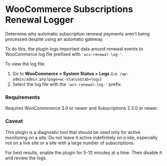 # WooCommerce Subscriptions Renewal Logger

Determine why automatic subscription renewal payments aren't being processed despite using an automatic gateway.

To do this, the plugin logs important data around renewal events to WooCommerce log file prefixed with `'wcs-renewal-log-'`.

To view the log file:

1. Go to **WooCommerce > System Status > Logs** (i.e. `/wp-admin/admin.php?page=wc-status&tab=logs`)
1. Select the log file with the `'wcs-renewal-log-'` prefix

### Requirements

Requires WooCommmerce 3.0 or newer and Subscriptions 2.3.0 or newer.

### Caveat

This plugin is a diagnostic tool that should be used only for active monitoring on a site. Do not leave it active indefinitely on a site, especially not on a live site or a site with a large number of subscriptions.

For best results, enable the plugin for 5-10 minutes at a time. Then disable it and review the logs.
